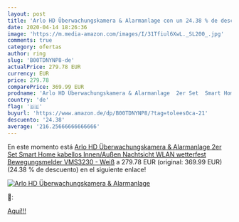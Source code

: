 ```yaml
---
layout: post
title: 'Arlo HD Überwachungskamera & Alarmanlage con un 24.38 % de descuento'
date: 2020-04-14 18:26:36
image: 'https://m.media-amazon.com/images/I/31Tfiul6XwL._SL200_.jpg'
comments: true
category: ofertas
author: ring
slug: 'B00TDNYNP8-de'
actualPrice: 279.78 EUR
currency: EUR
price: 279.78
comparePrice: 369.99 EUR
prodname: 'Arlo HD Überwachungskamera & Alarmanlage  2er Set  Smart Home  kabellos  Innen/Außen  Nachtsicht  WLAN  wetterfest  Bewegungsmelder   VMS3230  - Weiß'
country: 'de'
flag: '🇩🇪'
buyurl: 'https://www.amazon.de/dp/B00TDNYNP8/?tag=tolees0ca-21'
descuento: '24.38'
average: '216.25666666666666'
---
```


En este momento está [Arlo HD Überwachungskamera & Alarmanlage  2er Set  Smart Home  kabellos  Innen/Außen  Nachtsicht  WLAN  wetterfest  Bewegungsmelder   VMS3230  - Weiß](https://www.amazon.de/dp/B00TDNYNP8/?tag=tolees0ca-21) a 279.78 EUR (original: 369.99 EUR) (24.38 %  de descuento) en el siguiente enlace!

[![Arlo HD Überwachungskamera & Alarmanlage](https://m.media-amazon.com/images/I/31Tfiul6XwL._SL200_.jpg)](https://www.amazon.de/dp/B00TDNYNP8/?tag=tolees0ca-21)

🔎:


[Aquí!!!](https://www.amazon.de/dp/B00TDNYNP8/?tag=tolees0ca-21)
